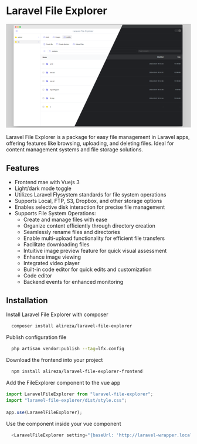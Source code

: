 
# Laravel File Explorer

![Laravel File Explorer image](docs/laravel-file-explorer-merged-demo.png)



Laravel File Explorer is a package for easy file management in Laravel apps, offering features like browsing, uploading, and deleting files. Ideal for content management systems and file storage solutions.





## Features

- Frontend mae with Vuejs 3
- Light/dark mode toggle
- Utilizes Laravel Flysystem standards for file system operations
- Supports Local, FTP, S3, Dropbox, and other storage options
- Enables selective disk interaction for precise file management
- Supports File System Operations:
    - Create and manage files with ease
    - Organize content efficiently through directory creation
    - Seamlessly rename files and directories
    - Enable multi-upload functionality for efficient file transfers
    - Facilitate downloading files
    - Intuitive image preview feature for quick visual assessment
    - Enhance image viewing
    - Integrated video player
    - Built-in code editor for quick edits and customization
    - Code editor
    - Backend events for enhanced monitoring




## Installation

Install Laravel File Explorer with composer

```bash
  composer install alireza/laravel-file-explorer
```
Publish configuration file

```bash
  php artisan vendor:publish --tag=lfx.config
```
Download the frontend into your project

```bash
  npm install alireza/laravel-file-explorer-frontend
```
Add the FileExplorer component to the vue app
```javascript
import LaravelFileExplorer from "laravel-file-explorer";
import "laravel-file-explorer/dist/style.css";

app.use(LaravelFileExplorer);
```
Use the component inside your vue component
```javascript
  <LaravelFileExplorer setting="{baseUrl: 'http://laravel-wrapper.localhost:8084/api/laravel-file-explorer/'}"/>
```
